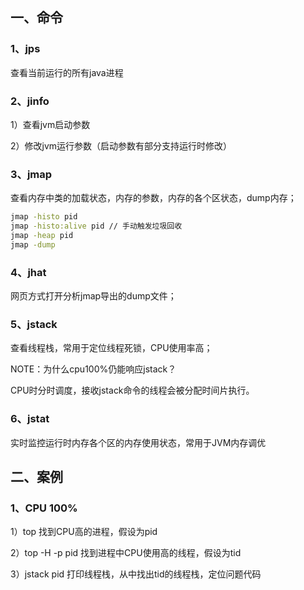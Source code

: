 ## 一、命令

### 1、jps

查看当前运行的所有java进程

### 2、jinfo

1）查看jvm启动参数

2）修改jvm运行参数（启动参数有部分支持运行时修改）

### 3、jmap

查看内存中类的加载状态，内存的参数，内存的各个区状态，dump内存；

```bash
jmap -histo pid
jmap -histo:alive pid // 手动触发垃圾回收
jmap -heap pid
jmap -dump
```

### 4、jhat

网页方式打开分析jmap导出的dump文件；

### 5、jstack

查看线程栈，常用于定位线程死锁，CPU使用率高；

NOTE：为什么cpu100%仍能响应jstack？

CPU时分时调度，接收jstack命令的线程会被分配时间片执行。

### 6、jstat

实时监控运行时内存各个区的内存使用状态，常用于JVM内存调优

## 二、案例

### 1、CPU 100%

1）top 找到CPU高的进程，假设为pid

2）top -H -p pid 找到进程中CPU使用高的线程，假设为tid

3）jstack pid 打印线程栈，从中找出tid的线程栈，定位问题代码